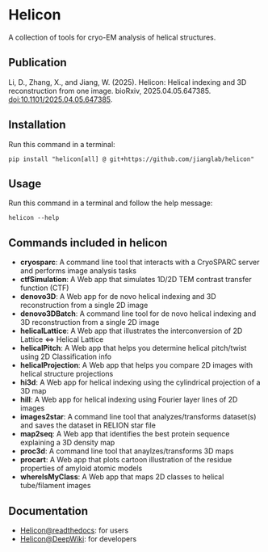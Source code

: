 
# Helicon

A collection of tools for cryo-EM analysis of helical structures.

## Publication
  Li, D., Zhang, X., and Jiang, W. (2025). Helicon: Helical indexing and 3D reconstruction from one image. bioRxiv, 2025.04.05.647385. [doi:10.1101/2025.04.05.647385](https://doi.org/10.1101/2025.04.05.647385).
  


## Installation
Run this command in a terminal:  
```
pip install "helicon[all] @ git+https://github.com/jianglab/helicon"
```

## Usage
Run this command in a terminal and follow the help message:
```
helicon --help
```

## Commands included in helicon
- **cryosparc**:           A command line tool that interacts with a CryoSPARC server and performs image analysis tasks
- **ctfSimulation**:       A Web app that simulates 1D/2D TEM contrast transfer function (CTF)
- **denovo3D**:            A Web app for de novo helical indexing and 3D reconstruction from a single 2D image
- **denovo3DBatch**:       A command line tool for de novo helical indexing and 3D reconstruction from a single 2D image
- **helicalLattice**:      A Web app that illustrates the interconversion of 2D Lattice ⇔ Helical Lattice
- **helicalPitch**:        A Web app that helps you determine helical pitch/twist using 2D Classification info
- **helicalProjection**:   A Web app that helps you compare 2D images with helical structure projections
- **hi3d**:                A Web app for helical indexing using the cylindrical projection of a 3D map
- **hill**:                A Web app for helical indexing using Fourier layer lines of 2D images
- **images2star**:         A command line tool that analyzes/transforms dataset(s) and saves the dataset in RELION star file
- **map2seq**:             A Web app that identifies the best protein sequence explaining a 3D density map
- **proc3d**:              A command line tool that anaylzes/transforms 3D maps
- **procart**:             A Web app that plots cartoon illustration of the residue properties of amyloid atomic models
- **whereIsMyClass**:      A Web app that maps 2D classes to helical tube/filament images

## Documentation
- [Helicon@readthedocs](https://helicon.readthedocs.io): for users
- [Helicon@DeepWiki](https://deepwiki.com/jianglab/helicon): for developers
